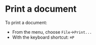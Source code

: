 # Print a document

To print a document:

- From the menu, choose `File`→`Print...`
- With the keyboard shortcut: `⌘P`
